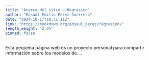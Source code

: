 ```yaml
---
title: "Acerca del sitio – Regresion"
author: "Edsaúl Emilio Pérez Guerrero"
date: "2024-10-17T18:31:11Z"
link: "https://bookdown.org/edsaul_perez/regresion/"
length_weight: "2.5%"
pinned: false
---
```


Esta pequeña página web es un proyecto personal para compartir información sobre los modelos de ...
